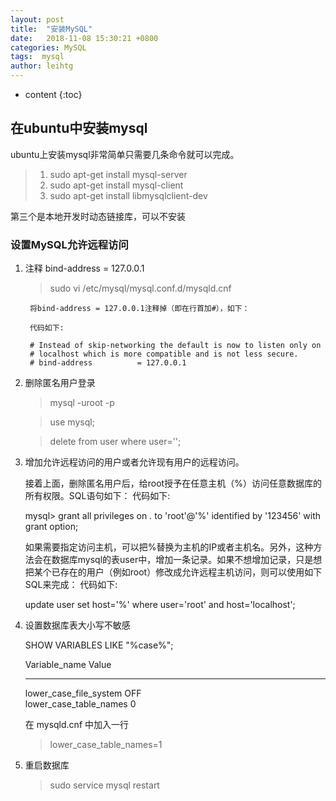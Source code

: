 ```yaml
---
layout: post
title:  "安装MySQL"
date:   2018-11-08 15:30:21 +0800
categories: MySQL
tags:  mysql
author: leihtg
---
```


* content
{:toc}

## 在ubuntu中安装mysql

ubuntu上安装mysql非常简单只需要几条命令就可以完成。

> 1. sudo apt-get install mysql-server
> 2. sudo apt-get install mysql-client
> 3. sudo apt-get install libmysqlclient-dev

第三个是本地开发时动态链接库，可以不安装



### 设置MySQL允许远程访问

1. 注释 bind-address = 127.0.0.1
    > sudo vi /etc/mysql/mysql.conf.d/mysqld.cnf

        将bind-address = 127.0.0.1注释掉（即在行首加#），如下：
        
        代码如下:
        
        # Instead of skip-networking the default is now to listen only on
        # localhost which is more compatible and is not less secure.
        # bind-address          = 127.0.0.1
    
    
2. 删除匿名用户登录
    
    > mysql -uroot -p
    
    > use mysql;
    
    > delete from user where user='';
    
3. 增加允许远程访问的用户或者允许现有用户的远程访问。

    接着上面，删除匿名用户后，给root授予在任意主机（%）访问任意数据库的所有权限。SQL语句如下：
    代码如下:
    
    mysql> grant all privileges on *.* to 'root'@'%' identified by '123456' with grant option;
    
    如果需要指定访问主机，可以把%替换为主机的IP或者主机名。另外，这种方法会在数据库mysql的表user中，增加一条记录。如果不想增加记录，只是想把某个已存在的用户（例如root）修改成允许远程主机访问，则可以使用如下SQL来完成：
    代码如下:
    
    update user set host='%' where user='root' and host='localhost';
    
4. 设置数据库表大小写不敏感
    
    SHOW VARIABLES LIKE "%case%";
    
    Variable_name           Value   
    ----------------------  --------
    lower_case_file_system  OFF     
    lower_case_table_names  0       
    
    在 mysqld.cnf 中加入一行
    > lower_case_table_names=1    
        
5. 重启数据库
   
   > sudo service mysql restart
   
